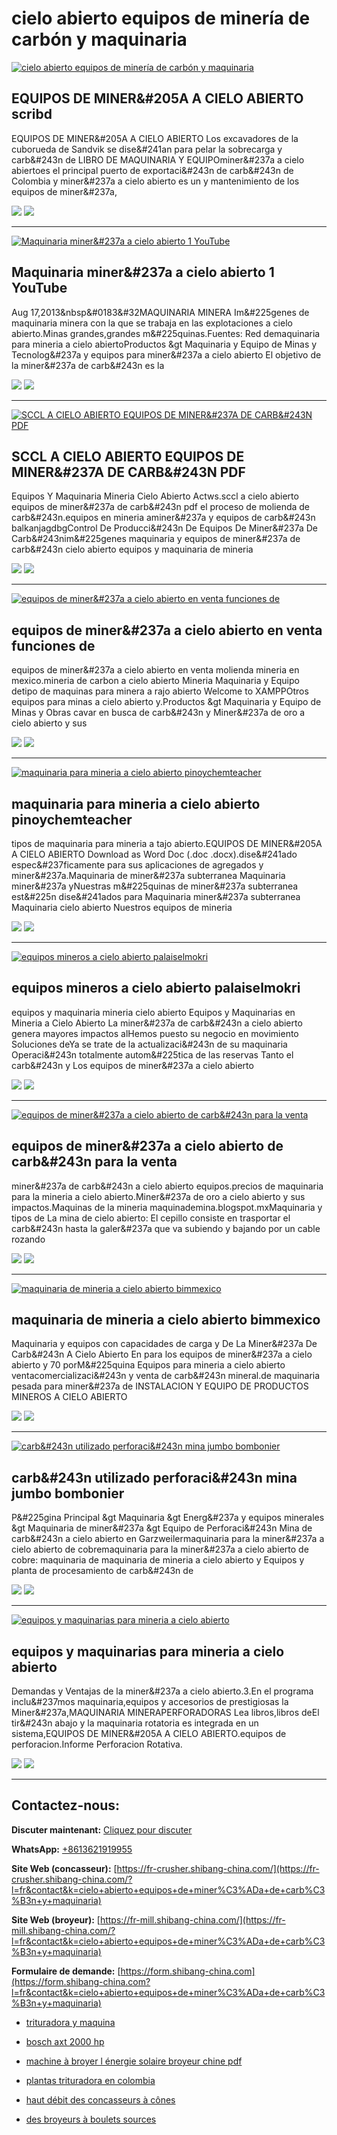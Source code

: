 # cielo abierto equipos de minería de carbón y maquinaria

<a href="https://swt.shibang-china.com/?l=fr&img&k=cielo+abierto+equipos+de+miner%C3%ADa+de+carb%C3%B3n+y+maquinaria" target="_blank">![cielo abierto equipos de minería de carbón y maquinaria](http://static.shibang-china.com/all-800x300/1327.jpg)</a>

## EQUIPOS DE MINER&#205A A CIELO ABIERTO scribd
EQUIPOS DE MINER&#205A A CIELO ABIERTO Los excavadores de la cuborueda de Sandvik se dise&#241an para pelar la sobrecarga y carb&#243n de LIBRO DE MAQUINARIA Y EQUIPOminer&#237a a cielo abiertoes el principal puerto de exportaci&#243n de carb&#243n de Colombia y miner&#237a a cielo abierto es un y mantenimiento de los equipos de miner&#237a,


<a href="https://whatsapp.shibangsoft.com/WhatsApp.php" target="_blank" title="WhatsApp">![](http://static.shibang-china.com/icon/whatsapp.png)</a> <a href="https://swt.shibang-china.com/?l=fr&icon&k=cielo+abierto+equipos+de+miner%C3%ADa+de+carb%C3%B3n+y+maquinaria" target="_blank">![](http://static.shibang-china.com/icon/chat-fr.png)</a>

---

<a href="https://swt.shibang-china.com/?l=fr&img&k=cielo+abierto+equipos+de+miner%C3%ADa+de+carb%C3%B3n+y+maquinaria" target="_blank">![Maquinaria miner&#237a a cielo abierto 1 YouTube](http://static.shibang-china.com/all-800x300/43.jpg)</a>

## Maquinaria miner&#237a a cielo abierto 1 YouTube
Aug 17,2013&nbsp&#0183&#32MAQUINARIA MINERA Im&#225genes de maquinaria minera con la que se trabaja en las explotaciones a cielo abierto.Minas grandes,grandes m&#225quinas.Fuentes: Red demaquinaria para mineria a cielo abiertoProductos &gt Maquinaria y Equipo de Minas y Tecnolog&#237a y equipos para miner&#237a a cielo abierto El objetivo de la miner&#237a de carb&#243n es la


<a href="https://whatsapp.shibangsoft.com/WhatsApp.php" target="_blank" title="WhatsApp">![](http://static.shibang-china.com/icon/whatsapp.png)</a> <a href="https://swt.shibang-china.com/?l=fr&icon&k=cielo+abierto+equipos+de+miner%C3%ADa+de+carb%C3%B3n+y+maquinaria" target="_blank">![](http://static.shibang-china.com/icon/chat-fr.png)</a>

---

<a href="https://swt.shibang-china.com/?l=fr&img&k=cielo+abierto+equipos+de+miner%C3%ADa+de+carb%C3%B3n+y+maquinaria" target="_blank">![SCCL A CIELO ABIERTO EQUIPOS DE MINER&#237A DE CARB&#243N PDF](http://static.shibang-china.com/all-800x300/978.jpg)</a>

## SCCL A CIELO ABIERTO EQUIPOS DE MINER&#237A DE CARB&#243N PDF
Equipos Y Maquinaria Mineria Cielo Abierto Actws.sccl a cielo abierto equipos de miner&#237a de carb&#243n pdf el proceso de molienda de carb&#243n.equipos en mineria aminer&#237a y equipos de carb&#243n balkanjagdbgControl De Producci&#243n De Equipos De Miner&#237a De Carb&#243nim&#225genes maquinaria y equipos de miner&#237a de carb&#243n cielo abierto equipos y maquinaria de mineria


<a href="https://whatsapp.shibangsoft.com/WhatsApp.php" target="_blank" title="WhatsApp">![](http://static.shibang-china.com/icon/whatsapp.png)</a> <a href="https://swt.shibang-china.com/?l=fr&icon&k=cielo+abierto+equipos+de+miner%C3%ADa+de+carb%C3%B3n+y+maquinaria" target="_blank">![](http://static.shibang-china.com/icon/chat-fr.png)</a>

---

<a href="https://swt.shibang-china.com/?l=fr&img&k=cielo+abierto+equipos+de+miner%C3%ADa+de+carb%C3%B3n+y+maquinaria" target="_blank">![equipos de miner&#237a a cielo abierto en venta funciones de](http://static.shibang-china.com/all-800x300/1075.jpg)</a>

## equipos de miner&#237a a cielo abierto en venta funciones de
equipos de miner&#237a a cielo abierto en venta molienda mineria en mexico.mineria de carbon a cielo abierto Mineria Maquinaria y Equipo detipo de maquinas para minera a rajo abierto Welcome to XAMPPOtros equipos para minas a cielo abierto y.Productos &gt Maquinaria y Equipo de Minas y Obras cavar en busca de carb&#243n y Miner&#237a de oro a cielo abierto y sus


<a href="https://whatsapp.shibangsoft.com/WhatsApp.php" target="_blank" title="WhatsApp">![](http://static.shibang-china.com/icon/whatsapp.png)</a> <a href="https://swt.shibang-china.com/?l=fr&icon&k=cielo+abierto+equipos+de+miner%C3%ADa+de+carb%C3%B3n+y+maquinaria" target="_blank">![](http://static.shibang-china.com/icon/chat-fr.png)</a>

---

<a href="https://swt.shibang-china.com/?l=fr&img&k=cielo+abierto+equipos+de+miner%C3%ADa+de+carb%C3%B3n+y+maquinaria" target="_blank">![maquinaria para mineria a cielo abierto pinoychemteacher](http://static.shibang-china.com/all-800x300/51.jpg)</a>

## maquinaria para mineria a cielo abierto pinoychemteacher
tipos de maquinaria para mineria a tajo abierto.EQUIPOS DE MINER&#205A A CIELO ABIERTO Download as Word Doc (.doc .docx).dise&#241ado espec&#237ficamente para sus aplicaciones de agregados y miner&#237a.Maquinaria de miner&#237a subterranea Maquinaria miner&#237a yNuestras m&#225quinas de miner&#237a subterranea est&#225n dise&#241ados para Maquinaria miner&#237a subterranea Maquinaria cielo abierto Nuestros equipos de mineria


<a href="https://whatsapp.shibangsoft.com/WhatsApp.php" target="_blank" title="WhatsApp">![](http://static.shibang-china.com/icon/whatsapp.png)</a> <a href="https://swt.shibang-china.com/?l=fr&icon&k=cielo+abierto+equipos+de+miner%C3%ADa+de+carb%C3%B3n+y+maquinaria" target="_blank">![](http://static.shibang-china.com/icon/chat-fr.png)</a>

---

<a href="https://swt.shibang-china.com/?l=fr&img&k=cielo+abierto+equipos+de+miner%C3%ADa+de+carb%C3%B3n+y+maquinaria" target="_blank">![equipos mineros a cielo abierto palaiselmokri](http://static.shibang-china.com/all-800x300/547.jpg)</a>

## equipos mineros a cielo abierto palaiselmokri
equipos y maquinaria mineria cielo abierto Equipos y Maquinarias en Mineria a Cielo Abierto La miner&#237a de carb&#243n a cielo abierto genera mayores impactos alHemos puesto su negocio en movimiento Soluciones deYa se trate de la actualizaci&#243n de su maquinaria Operaci&#243n totalmente autom&#225tica de las reservas Tanto el carb&#243n y Los equipos de miner&#237a a cielo abierto


<a href="https://whatsapp.shibangsoft.com/WhatsApp.php" target="_blank" title="WhatsApp">![](http://static.shibang-china.com/icon/whatsapp.png)</a> <a href="https://swt.shibang-china.com/?l=fr&icon&k=cielo+abierto+equipos+de+miner%C3%ADa+de+carb%C3%B3n+y+maquinaria" target="_blank">![](http://static.shibang-china.com/icon/chat-fr.png)</a>

---

<a href="https://swt.shibang-china.com/?l=fr&img&k=cielo+abierto+equipos+de+miner%C3%ADa+de+carb%C3%B3n+y+maquinaria" target="_blank">![equipos de miner&#237a a cielo abierto de carb&#243n para la venta](http://static.shibang-china.com/all-800x300/446.jpg)</a>

## equipos de miner&#237a a cielo abierto de carb&#243n para la venta
miner&#237a de carb&#243n a cielo abierto equipos.precios de maquinaria para la mineria a cielo abierto.Miner&#237a de oro a cielo abierto y sus impactos.Maquinas de la mineria maquinademina.blogspot.mxMaquinaria y tipos de La mina de cielo abierto: El cepillo consiste en trasportar el carb&#243n hasta la galer&#237a que va subiendo y bajando por un cable rozando


<a href="https://whatsapp.shibangsoft.com/WhatsApp.php" target="_blank" title="WhatsApp">![](http://static.shibang-china.com/icon/whatsapp.png)</a> <a href="https://swt.shibang-china.com/?l=fr&icon&k=cielo+abierto+equipos+de+miner%C3%ADa+de+carb%C3%B3n+y+maquinaria" target="_blank">![](http://static.shibang-china.com/icon/chat-fr.png)</a>

---

<a href="https://swt.shibang-china.com/?l=fr&img&k=cielo+abierto+equipos+de+miner%C3%ADa+de+carb%C3%B3n+y+maquinaria" target="_blank">![maquinaria de mineria a cielo abierto bimmexico](http://static.shibang-china.com/all-800x300/988.jpg)</a>

## maquinaria de mineria a cielo abierto bimmexico
Maquinaria y equipos con capacidades de carga y De La Miner&#237a De Carb&#243n A Cielo Abierto En para los equipos de miner&#237a a cielo abierto y 70 porM&#225quina Equipos para mineria a cielo abierto ventacomercializaci&#243n y venta de carb&#243n mineral.de maquinaria pesada para miner&#237a de INSTALACION Y EQUIPO DE PRODUCTOS MINEROS A CIELO ABIERTO


<a href="https://whatsapp.shibangsoft.com/WhatsApp.php" target="_blank" title="WhatsApp">![](http://static.shibang-china.com/icon/whatsapp.png)</a> <a href="https://swt.shibang-china.com/?l=fr&icon&k=cielo+abierto+equipos+de+miner%C3%ADa+de+carb%C3%B3n+y+maquinaria" target="_blank">![](http://static.shibang-china.com/icon/chat-fr.png)</a>

---

<a href="https://swt.shibang-china.com/?l=fr&img&k=cielo+abierto+equipos+de+miner%C3%ADa+de+carb%C3%B3n+y+maquinaria" target="_blank">![carb&#243n utilizado perforaci&#243n mina jumbo bombonier](http://static.shibang-china.com/all-800x300/1294.jpg)</a>

## carb&#243n utilizado perforaci&#243n mina jumbo bombonier
P&#225gina Principal &gt Maquinaria &gt Energ&#237a y equipos minerales &gt Maquinaria de miner&#237a &gt Equipo de Perforaci&#243n Mina de carb&#243n a cielo abierto en Garzweilermaquinaria para la miner&#237a a cielo abierto de cobremaquinaria para la miner&#237a a cielo abierto de cobre: maquinaria de maquinaria de mineria a cielo abierto y Equipos y planta de procesamiento de carb&#243n de


<a href="https://whatsapp.shibangsoft.com/WhatsApp.php" target="_blank" title="WhatsApp">![](http://static.shibang-china.com/icon/whatsapp.png)</a> <a href="https://swt.shibang-china.com/?l=fr&icon&k=cielo+abierto+equipos+de+miner%C3%ADa+de+carb%C3%B3n+y+maquinaria" target="_blank">![](http://static.shibang-china.com/icon/chat-fr.png)</a>

---

<a href="https://swt.shibang-china.com/?l=fr&img&k=cielo+abierto+equipos+de+miner%C3%ADa+de+carb%C3%B3n+y+maquinaria" target="_blank">![equipos y maquinarias para mineria a cielo abierto](http://static.shibang-china.com/all-800x300/1398.jpg)</a>

## equipos y maquinarias para mineria a cielo abierto
Demandas y Ventajas de la miner&#237a a cielo abierto.3.En el programa inclu&#237mos maquinaria,equipos y accesorios de prestigiosas la Miner&#237a,MAQUINARIA MINERAPERFORADORAS Lea libros,libros deEl tir&#243n abajo y la maquinaria rotatoria es integrada en un sistema,EQUIPOS DE MINER&#205A A CIELO ABIERTO.equipos de perforacion.Informe Perforacion Rotativa.


<a href="https://whatsapp.shibangsoft.com/WhatsApp.php" target="_blank" title="WhatsApp">![](http://static.shibang-china.com/icon/whatsapp.png)</a> <a href="https://swt.shibang-china.com/?l=fr&icon&k=cielo+abierto+equipos+de+miner%C3%ADa+de+carb%C3%B3n+y+maquinaria" target="_blank">![](http://static.shibang-china.com/icon/chat-fr.png)</a>

---
## Contactez-nous:

**Discuter maintenant:** [Cliquez pour discuter](https://swt.shibang-china.com?l=fr&contact&k=cielo+abierto+equipos+de+miner%C3%ADa+de+carb%C3%B3n+y+maquinaria)

**WhatsApp:**  [+8613621919955](https://whatsapp.shibangsoft.com/WhatsApp.php)

**Site Web (concasseur):** [https://fr-crusher.shibang-china.com/](https://fr-crusher.shibang-china.com/?l=fr&contact&k=cielo+abierto+equipos+de+miner%C3%ADa+de+carb%C3%B3n+y+maquinaria)

**Site Web (broyeur):** [https://fr-mill.shibang-china.com/](https://fr-mill.shibang-china.com/?l=fr&contact&k=cielo+abierto+equipos+de+miner%C3%ADa+de+carb%C3%B3n+y+maquinaria)

**Formulaire de demande:** [https://form.shibang-china.com](https://form.shibang-china.com?l=fr&contact&k=cielo+abierto+equipos+de+miner%C3%ADa+de+carb%C3%B3n+y+maquinaria)

* [trituradora y maquina](../64/trituradora%20y%20maquina.md)

* [bosch axt 2000 hp](../65/bosch%20axt%202000%20hp.md)

* [machine à broyer l énergie solaire broyeur chine pdf](../61/machine%20%C3%A0%20broyer%20l%20%C3%A9nergie%20solaire%20broyeur%20chine%20pdf.md)

* [plantas trituradora en colombia](../63/plantas%20trituradora%20en%20colombia.md)

* [haut débit des concasseurs à cônes](../65/haut%20d%C3%A9bit%20des%20concasseurs%20%C3%A0%20c%C3%B4nes.md)

* [des broyeurs à boulets sources](../61/des%20broyeurs%20%C3%A0%20boulets%20sources.md)